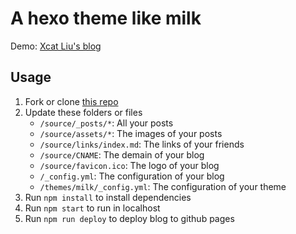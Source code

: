 # A hexo theme like milk

Demo: [Xcat Liu's blog](http://blog.xcatliu.com)

## Usage

1. Fork or clone [this repo](https://github.com/xcatliu/blog)
2. Update these folders or files
    - `/source/_posts/*`: All your posts
    - `/source/assets/*`: The images of your posts
    - `/source/links/index.md`: The links of your friends
    - `/source/CNAME`: The demain of your blog
    - `/source/favicon.ico`: The logo of your blog
    - `/_config.yml`: The configuration of your blog
    - `/themes/milk/_config.yml`: The configuration of your theme
3. Run `npm install` to install dependencies
4. Run `npm start` to run in localhost
5. Run `npm run deploy` to deploy blog to github pages
